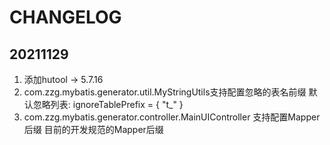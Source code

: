 # CHANGELOG

## 20211129

1. 添加hutool -> 5.7.16
2. com.zzg.mybatis.generator.util.MyStringUtils支持配置忽略的表名前缀
   默认忽略列表: ignoreTablePrefix = { "t_" }
3. com.zzg.mybatis.generator.controller.MainUIController 支持配置Mapper后缀
   目前的开发规范的Mapper后缀